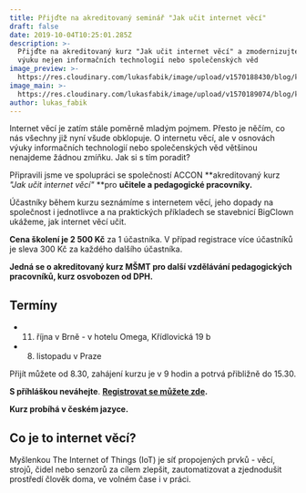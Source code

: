 ```yaml
---
title: Přijďte na akreditovaný seminář "Jak učit internet věcí"
draft: false
date: 2019-10-04T10:25:01.285Z
description: >-
  Přijďte na akreditovaný kurz "Jak učit internet věcí" a zmodernizujte vaši
  výuku nejen informačních technologií nebo společenských věd
image_preview: >-
  https://res.cloudinary.com/lukasfabik/image/upload/v1570188430/blog/komensky.jpg
image_main: >-
  https://res.cloudinary.com/lukasfabik/image/upload/v1570189074/blog/komensky_wide.jpg
author: lukas_fabik
---
```

Internet věcí je zatím stále poměrně mladým pojmem. Přesto je něčím, co nás všechny již nyní všude obklopuje. O internetu věcí, ale v osnovách výuky informačních technologií nebo společenských věd většinou nenajdeme žádnou zmíňku. Jak si s tím poradit?

Připravili jsme ve spolupráci se společností ACCON **akreditovaný kurz _"Jak učit internet věcí"_ **pro **učitele a pedagogické pracovníky.**

Účastníky během kurzu seznámíme s internetem věcí, jeho dopady na společnost i jednotlivce a na praktických příkladech se stavebnicí BigClown ukážeme, jak internet věcí učit.

**Cena školení je 2 500 Kč** za 1 účastníka. V případ registrace více účastníků je sleva 300 Kč za každého dalšího účastníka.

**Jedná se o akreditovaný kurz MŠMT pro další vzdělávání pedagogických pracovníků, kurz osvobozen od DPH.**

## Termíny

* 11. října v Brně - v hotelu Omega, Křídlovická 19 b
* 8. listopadu v Praze

Přijít můžete od 8.30, zahájení kurzu je v 9 hodin a potrvá přibližně do 15.30.

**S příhláškou neváhejte**. [**Registrovat se můžete zde**](https://docs.google.com/forms/d/e/1FAIpQLSe3RhJBkoMBr9hMcnGUyycmWOsthwZnw9wkXGqZ7PH5On3PQQ/viewform)**.**

**Kurz probíhá v českém jazyce.**

## Co je to internet věcí?

Myšlenkou The Internet of Things (IoT) je síť propojených prvků - věcí, strojů, čidel nebo senzorů za cílem zlepšit, zautomatizovat a zjednodušit prostředí člověk doma, ve volném čase i v práci.
